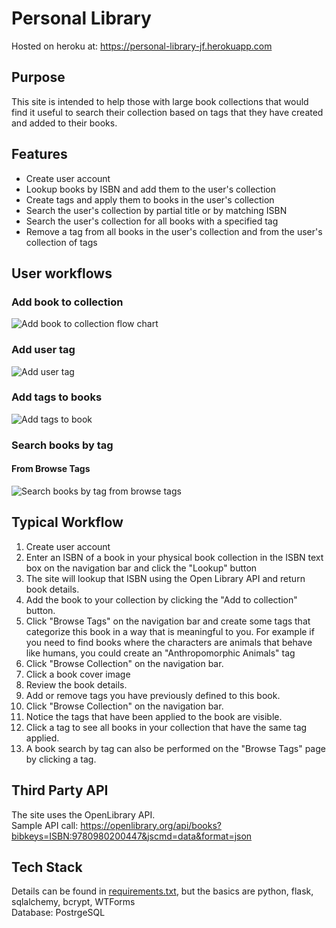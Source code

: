 # Personal Library
Hosted on heroku at: https://personal-library-jf.herokuapp.com
## Purpose
This site is intended to help those with large book collections that would find it useful to search their collection 
based on tags that they have created and added to their books.

## Features
* Create user account
* Lookup books by ISBN and add them to the user's collection
* Create tags and apply them to books in the user's collection
* Search the user's collection by partial title or by matching ISBN
* Search the user's collection for all books with a specified tag
* Remove a tag from all books in the user's collection and from the user's collection of tags

## User workflows
### Add book to collection
![Add book to collection flow chart](https://docs.google.com/drawings/d/e/2PACX-1vRYbfW0k3TXgrhJy0aVANCKPef4pMGZjbUa4xZ99NfzVQEPXOBwu8PXhoPIL7Sgz9wblRne5BSLi0aB/pub?w=960&h=720)
### Add user tag
![Add user tag](https://docs.google.com/drawings/d/e/2PACX-1vQiYLIj-RBbbMTFfH5w9ieNRlvOqanHSGoFKFdNDKsr3V7nG9doYRO4bilb8kj4qdAXqWmZJMS3dYH_/pub?w=960&h=720)
### Add tags to books
![Add tags to book](https://docs.google.com/drawings/d/e/2PACX-1vT8hdzNQrjbO5WtesxjMyzNscKybhwPTTtonQ9-ZldPK2zI9_7nnHizmofRB3URs0YisuH7uQncusJ5/pub?w=960&h=720)
### Search books by tag
#### From Browse Tags
![Search books by tag from browse tags](https://docs.google.com/drawings/d/e/2PACX-1vTxEsPXhXN5NlOL_qvmyPFAE6qf56f1S3UcmzMs1BJ5dDJfPjBBc_-sIDw8tuSKVUdtuluNTD_gERmQ/pub?w=960&h=720)


## Typical Workflow
1) Create user account
2) Enter an ISBN of a book in your physical book collection in the ISBN text box on the navigation bar and click the 
   "Lookup" button
3) The site will lookup that ISBN using the Open Library API and return book details.
4) Add the book to your collection by clicking the "Add to collection" button.
5) Click "Browse Tags" on the navigation bar and create some tags that categorize this book in a way that is meaningful 
   to you. For example if you need to find books where the characters are animals that behave like humans, you could 
   create an "Anthropomorphic Animals" tag
6) Click "Browse Collection" on the navigation bar. 
7) Click a book cover image
8) Review the book details.
9) Add or remove tags you have previously defined to this book.
10) Click "Browse Collection" on the navigation bar. 
11) Notice the tags that have been applied to the book are visible.
12) Click a tag to see all books in your collection that have the same tag applied.
13) A book search by tag can also be performed on the "Browse Tags" page by clicking a tag.

## Third Party API
The site uses the OpenLibrary API.  
Sample API call: https://openlibrary.org/api/books?bibkeys=ISBN:9780980200447&jscmd=data&format=json

## Tech Stack
Details can be found in [requirements.txt](requirements.txt), but the basics are python, flask, sqlalchemy, bcrypt,
WTForms  
Database: PostrgeSQL
